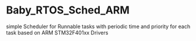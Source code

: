 # Baby_RTOS_Sched_ARM
simple Scheduler for Runnable tasks with periodic time and priority for each task based on ARM STM32F401xx Drivers
